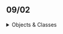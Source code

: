 ## 09/02

<details>
<summary>Objects & Classes</summary>

## 4.1 Introduction to Object-Oriented Programming

Object-oriented programming (OOP) is a programming paradigm based on the concept of `objects`, which can contain data, in the form of fields (often known as attributes or properties), and code, in the form of procedures (often known as methods).

### 4.1.1 Classes

A class specifies objects are made. It's a `blueprint` for creating objects (a particular data structure), providing initial values for state (member variables or attributes), and implementations of behavior (member functions or methods).

**Example:**
```java
public class Bicycle {
    
    // the Bicycle class has three fields
    public int cadence;
    public int gear;
    public int speed;
        
    // the Bicycle class has one constructor
    public Bicycle(int startCadence, int startSpeed, int startGear) {
        gear = startGear;
        cadence = startCadence;
        speed = startSpeed;
    }
        
    // the Bicycle class has four methods
    public void setCadence(int newValue) {
        cadence = newValue;
    }
        
    public void setGear(int newValue) {
        gear = newValue;
    }
        
    public void applyBrake(int decrement) {
        speed -= decrement;
    }
        
    public void speedUp(int increment) {
        speed += increment;
    }
}
```

### 4.1.2 Objects
An object is an instance of a class. When a class is defined, no memory is allocated until objects are created from the class blueprint.

Example:

```java
Bicycle bike1 = new Bicycle(30, 0, 8);
Bicycle bike2 = new Bicycle(20, 10, 5);
```

### 4.1.3 Identifying Classes
- Identifying classes is a fundamental step in OOP design. 
- This involves `abstracting` and `encapsulating` the relevant data and behaviors of entities in your problem domain into classes.
- **Data Abstraction**: Focus on the essential qualities of an entity rather than one specific example.
- **Encapsulation**: Hide the internal state and require all interaction to be performed through an object's methods.

### 4.1.4 Relationships between Classes
Classes can relate to each other in several ways:

- `Inheritance`: A class can inherit fields and methods from another class.
- `Composition`: A class can contain instances of other classes.
- `Association`: A general relationship between objects.
- `Aggregation`: A special form of association with a whole-part relationship.

Example (Composition):

```java
public class Engine {
    // Engine class details
}

public class Car {
    private Engine engine; // Composition: Car HAS-A Engine
    
    public Car() {
        engine = new Engine(); // Initialize the Engine when Car is created
    }
}
```

</details>